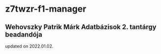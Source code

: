 # z7twzr-f1-manager
Wehovszky Patrik Márk Adatbázisok 2. tantárgy beadandója
--------------------------------------------------------
updated on 2022.01.02.

